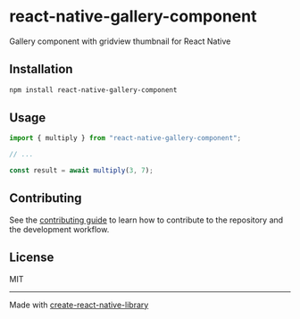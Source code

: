 # react-native-gallery-component
Gallery component with gridview thumbnail for React Native
## Installation

```sh
npm install react-native-gallery-component
```

## Usage

```js
import { multiply } from "react-native-gallery-component";

// ...

const result = await multiply(3, 7);
```

## Contributing

See the [contributing guide](CONTRIBUTING.md) to learn how to contribute to the repository and the development workflow.

## License

MIT

---

Made with [create-react-native-library](https://github.com/callstack/react-native-builder-bob)
